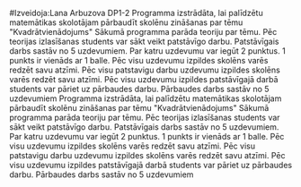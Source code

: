 #Izveidoja:Lana Arbuzova DP1-2
Programma izstrādāta, lai palīdzētu matemātikas skolotājam pārbaudīt skolēnu zināšanas par tēmu "Kvadrātvienādojums"
Sākumā programma parāda teoriju par tēmu. Pēc teorijas izlasīšanas students var sākt veikt patstāvīgo darbu.
Patstāvīgais darbs sastāv no 5 uzdevumiem. Par katru uzdevumu var iegūt 2 punktus. 1 punkts ir vienāds ar 1 balle. 
Pēc visu  uzdevumu izpildes skolēns varēs redzēt savu atzīmi.
Pēc visu patstavigu darbu uzdevumu izpildes skolēns varēs redzēt savu atzīmi.
Pēc visu uzdevumu izpildes patstāvīgajā darbā students var pāriet uz pārbaudes darbu.
Pārbaudes darbs sastāv no 5 uzdevumiem
Programma izstrādāta, lai palīdzētu matemātikas skolotājam pārbaudīt skolēnu zināšanas par tēmu "Kvadrātvienādojums"
Sākumā programma parāda teoriju par tēmu. Pēc teorijas izlasīšanas students var sākt veikt patstāvīgo darbu.
Patstāvīgais darbs sastāv no 5 uzdevumiem. Par katru uzdevumu var iegūt 2 punktus. 1 punkts ir vienāds ar 1 balle. 
Pēc visu  uzdevumu izpildes skolēns varēs redzēt savu atzīmi.
Pēc visu patstavigu darbu uzdevumu izpildes skolēns varēs redzēt savu atzīmi.
Pēc visu uzdevumu izpildes patstāvīgajā darbā students var pāriet uz pārbaudes darbu.
Pārbaudes darbs sastāv no 5 uzdevumiem
